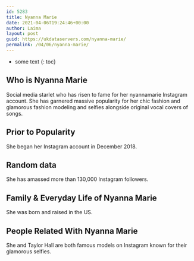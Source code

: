 ```yaml
---
id: 5283
title: Nyanna Marie
date: 2021-04-06T19:24:46+00:00
author: Laima
layout: post
guid: https://ukdataservers.com/nyanna-marie/
permalink: /04/06/nyanna-marie/
---
```


* some text
{: toc}


## Who is Nyanna Marie
                  
                  
                  
Social media starlet who has risen to fame for her nyannamarie Instagram account. She has garnered massive popularity for her chic fashion and glamorous fashion modeling and selfies alongside original vocal covers of songs. 
                  
              
            
              
            
                
                
                
## Prior to Popularity
                  
                  
                  
She began her Instagram account in December 2018.
                  
              
            
              
            
                
                
                
## Random data
                  
                  
                  
She has amassed more than 130,000 Instagram followers. 
                  
              
            
              
            
                
                
                
## Family & Everyday Life of Nyanna Marie
                  
                  
                  
She was born and raised in the US.
                  
              
            
              
            
                
                
                
## People Related With Nyanna Marie
                  
                  
                  
She and Taylor Hall are both famous models on Instagram known for their glamorous selfies. 
                  
              
            
              
            
                
              
            
              
              
            
            
              
            
          
          
          